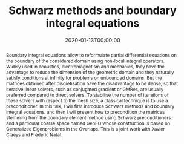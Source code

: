 ---
title: Schwarz methods and boundary integral equations
event: Oberseminar "Numerical Optimization
event_url: ''

location: 'University of Konstanz, Germany'

abstract: >-
  Boundary integral equations allow to reformulate partial differential equations on the boundary of the considered domain using non-local integral operators. Widely used in acoustics, electromagnetism and mechanics, they have the advantage to reduce the dimension of the geometric domain and they naturally satisfy conditions at infinity for problems on unbounded domains. But the matrices obtained after discretisation have the disadvantage to be dense, so that iterative linear solvers, such as conjugated gradient or GMRes, are usually preferred compared to direct solvers. To stabilise the number of iterations of these solvers with respect to the mesh size, a classical technique is to use a preconditioner. In this talk, I will first introduce Schwarz methods and boundary integral equations, and then I will present how to precondition the matrices stemming from the boundary element method using Schwarz preconditioners and a particular coarse space named GenEO whose construction is based on Generalized Eigenproblems in the Overlaps. This is a joint work with Xavier Claeys and Frédéric Nataf.
summary: ''

date: '2020-01-13T00:00:00'
date_end: ''
all_day: true
publishDate: '2019-02-05T00:00:00'


authors: []
tags: []
categories: 
  - other

featured: false
projects: []
slides: ''

url_pdf: ''
url_slides: ''
url_video: ''
url_code: ''
image:
  caption: ''
  focal_point: ''
---